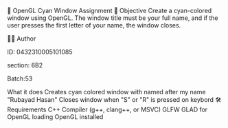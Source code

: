 🎨 OpenGL Cyan Window Assignment
📌 Objective
Create a cyan-colored window using OpenGL.
The window title must be your full name, and if the user presses the first letter of your name, the window closes.


👨‍💻 Author


ID: 0432310005101085

section: 6B2

Batch:53

What it does
Creates cyan colored window with named after my name "Rubayad Hasan"
Closes window when "S" or "R" is pressed on keybord
🛠 Requirements
C++ Compiler (g++, clang++, or MSVC)
GLFW
GLAD for OpenGL loading
OpenGL installed
